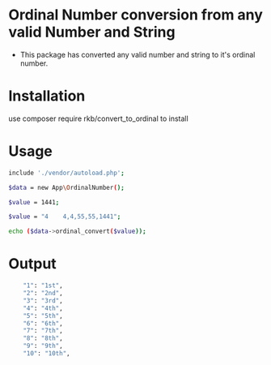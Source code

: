 # Ordinal Number conversion from any valid Number and String

  - This package has converted any valid number and string to it's ordinal number.

# Installation

use composer require rkb/convert_to_ordinal to install

# Usage

```sh
include './vendor/autoload.php';

$data = new App\OrdinalNumber();

$value = 1441;

$value = "4    4,4,55,55,1441";

echo ($data->ordinal_convert($value));
```

# Output

```sh
    "1": "1st",
    "2": "2nd",
    "3": "3rd",
    "4": "4th",
    "5": "5th",
    "6": "6th",
    "7": "7th",
    "8": "8th",
    "9": "9th",
    "10": "10th",
```


